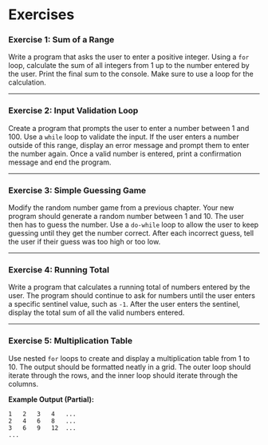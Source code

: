 # Exercises

### Exercise 1: Sum of a Range

Write a program that asks the user to enter a positive integer. Using a `for` loop, calculate the sum of all integers from 1 up to the number entered by the user. Print the final sum to the console. Make sure to use a loop for the calculation.

-----

### Exercise 2: Input Validation Loop

Create a program that prompts the user to enter a number between 1 and 100. Use a `while` loop to validate the input. If the user enters a number outside of this range, display an error message and prompt them to enter the number again. Once a valid number is entered, print a confirmation message and end the program.

-----

### Exercise 3: Simple Guessing Game

Modify the random number game from a previous chapter. Your new program should generate a random number between 1 and 10. The user then has to guess the number. Use a `do-while` loop to allow the user to keep guessing until they get the number correct. After each incorrect guess, tell the user if their guess was too high or too low.

-----

### Exercise 4: Running Total

Write a program that calculates a running total of numbers entered by the user. The program should continue to ask for numbers until the user enters a specific sentinel value, such as `-1`. After the user enters the sentinel, display the total sum of all the valid numbers entered.

-----

### Exercise 5: Multiplication Table

Use nested `for` loops to create and display a multiplication table from 1 to 10. The output should be formatted neatly in a grid. The outer loop should iterate through the rows, and the inner loop should iterate through the columns.

**Example Output (Partial):**

```
1   2   3   4   ...
2   4   6   8   ...
3   6   9   12  ...
...
```